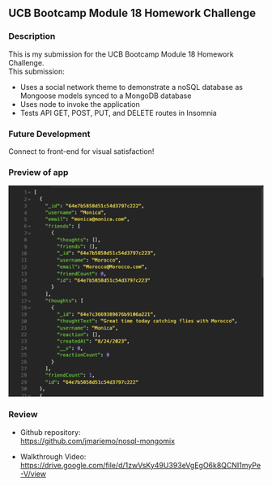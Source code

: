## UCB Bootcamp Module 18 Homework Challenge
### Description
This is my submission for the UCB Bootcamp Module 18 Homework Challenge. </br>
This submission:</br>
* Uses a social network theme to demonstrate a noSQL database as Mongoose models synced to a MongoDB database
* Uses node to invoke the application
* Tests API GET, POST, PUT, and DELETE routes in Insomnia

### Future Development
Connect to front-end for visual satisfaction!

### Preview of app
![screenshot of app function](./assets/mern-memo.png)

### Review
* Github repository:</br>
https://github.com/jmariemo/nosql-mongomix

* Walkthrough Video:</br>
https://drive.google.com/file/d/1zwVsKy49U393eVgEgO6k8QCNI1myPe-V/view
